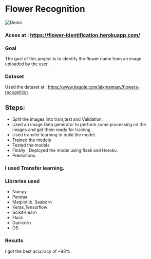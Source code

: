 # Flower Recognition

![Demo](https://raw.githubusercontent.com/Anshal55/ML-ProjectKart/Flower_identification/Flowers%20Recognition/Images/fd1.png)

### Acess at : https://flower-identification.herokuapp.com/

### Goal
The goal of this project is to identify the flower name from an image uploaded by the user.

### Dataset 
Used the dataset at : https://www.kaggle.com/alxmamaev/flowers-recognition

## Steps:
- Split the images into train,test and Validation.
- Used an Image Data generator to perform some processing on the images and get them ready for training.
- Used transfer learning to build the model.
- Trained the models
- Tested the models
- Finally , Deployed the model using flask and Heroku.
- Predictions.

### I used Transfer learning.

### Libraries used
- Numpy
- Pandas
- Matplotlib, Seaborn
- Keras,Tensorflow
- Scikit-Learn
- Flask
- Gunicorn
- OS

### Results
I got the best accuracy of ~93% .
